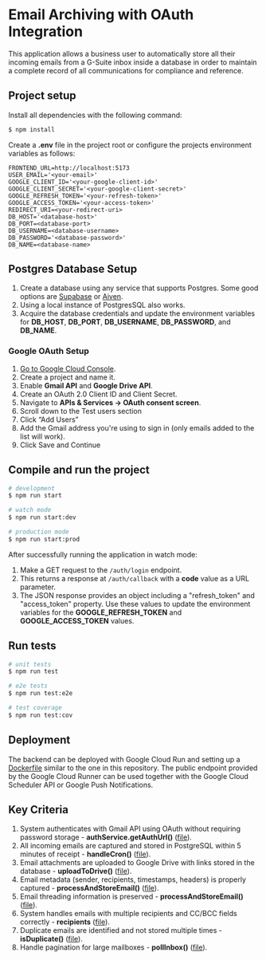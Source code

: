 # Email Archiving with OAuth Integration

This application allows a business user to automatically store all their incoming emails from a G-Suite inbox inside a database in order to maintain a complete record of all communications for compliance and reference.

## Project setup

Install all dependencies with the following command:

```bash
$ npm install
```

Create a **.env** file in the project root or configure the projects environment variables as follows:

```.env
FRONTEND_URL=http://localhost:5173
USER_EMAIL='<your-email>'
GOOGLE_CLIENT_ID='<your-google-client-id>'
GOOGLE_CLIENT_SECRET='<your-google-client-secret>'
GOOGLE_REFRESH_TOKEN='<your-refresh-token>'
GOOGLE_ACCESS_TOKEN='<your-access-token>'
REDIRECT_URI=<your-redirect-uri>
DB_HOST='<database-host>'
DB_PORT=<database-port>
DB_USERNAME=<database-username>
DB_PASSWORD='<database-password>'
DB_NAME=<database-name>
```

## Postgres Database Setup

1. Create a database using any service that supports Postgres. Some good options are [Supabase](supabase.com) or [Aiven](https://console.aiven.io).
2. Using a local instance of PostgresSQL also works.
3. Acquire the database credentials and update the environment variables for **DB_HOST**, **DB_PORT**, **DB_USERNAME**, **DB_PASSWORD**, and **DB_NAME**.

### Google OAuth Setup

1. [Go to Google Cloud Console](https://console.cloud.google.com).
2. Create a project and name it.
3. Enable **Gmail API** and **Google Drive API**.
4. Create an OAuth 2.0 Client ID and Client Secret.
5. Navigate to **APIs & Services → OAuth consent screen**.
6. Scroll down to the Test users section
7. Click “Add Users”
8. Add the Gmail address you're using to sign in (only emails added to the list will work).
9. Click Save and Continue

## Compile and run the project

```bash
# development
$ npm run start

# watch mode
$ npm run start:dev

# production mode
$ npm run start:prod
```

After successfully running the application in watch mode:

1. Make a GET request to the `/auth/login` endpoint.
2. This returns a response at `/auth/callback` with a **code** value as a URL parameter.
3. The JSON response provides an object including a "refresh_token" and "access_token" property. Use these values to update the environment variables for the **GOOGLE_REFRESH_TOKEN** and **GOOGLE_ACCESS_TOKEN** values.

## Run tests

```bash
# unit tests
$ npm run test

# e2e tests
$ npm run test:e2e

# test coverage
$ npm run test:cov
```

## Deployment

The backend can be deployed with Google Cloud Run and setting up a [Dockerfile](/Dockerfile) similar to the one in this repository. The public endpoint provided by the Google Cloud Runner can be used together with the Google Cloud Scheduler API or Google Push Notifications.

## Key Criteria

1. System authenticates with Gmail API using OAuth without requiring password storage - **authService.getAuthUrl()** ([file](/src/auth/auth.controller.ts)).
2. All incoming emails are captured and stored in PostgreSQL within 5 minutes of receipt - **handleCron()** ([file](/src/gmail/gmail.service.ts)).
3. Email attachments are uploaded to Google Drive with links stored in the database - **uploadToDrive()** ([file](/src/gmail/gmail.service.ts)).
4. Email metadata (sender, recipients, timestamps, headers) is properly captured - **processAndStoreEmail()** ([file](/src/email/email.service.ts)).
5. Email threading information is preserved - **processAndStoreEmail()** ([file](/src/email/email.service.ts)).
6. System handles emails with multiple recipients and CC/BCC fields correctly - **recipients** ([file](/src/email//email.entity.ts)).
7. Duplicate emails are identified and not stored multiple times - **isDuplicate()** ([file](/src/email/email.service.ts)).
8. Handle pagination for large mailboxes - **pollInbox()** ([file](/src/gmail/gmail.service.ts)).
